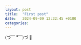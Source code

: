 ```yaml
---
layout: post
title:  "First post"
date:   2024-09-09 12:32:45 +0100
categories:
---
```


(づ￣ ³￣)づ 💞 
